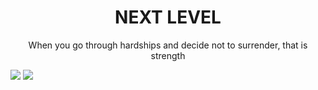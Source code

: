 <!--
**my8za/my8za** is a ✨ _special_ ✨ repository because its `README.md` (this file) appears on your GitHub profile.

Here are some ideas to get you started:

- 🔭 I’m currently working on ...
- 🌱 I’m currently learning ...
- 👯 I’m looking to collaborate on ...
- 🤔 I’m looking for help with ...
- 💬 Ask me about ...
- 📫 How to reach me: ...
- 😄 Pronouns: ...
- ⚡ Fun fact: ...
-->


<h1 align ="center">NEXT LEVEL</h1>
<p align = "center">When you go through hardships and decide not to surrender, that is strength</p>
<img src="https://img.shields.io/badge/Javascript-fac552?style=flat-square&logo=Javascript&logoColor=white"/ display = "inline"></a>
<img src="https://img.shields.io/badge/CSS-379ad6?style=flat-square&logo=CSS&logoColor=white"/></a>&nbsp 

